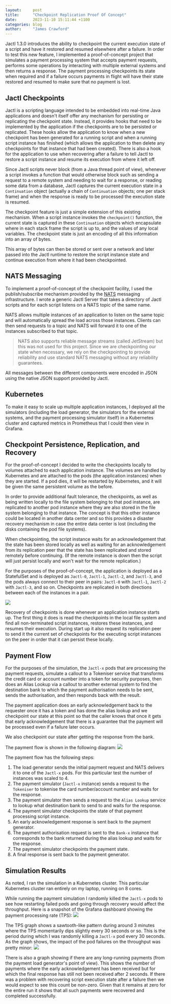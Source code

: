 ```yaml
---
layout:     post
title:      "Checkpoint Replication Proof Of Concept"
date:       2023-11-10 15:11:44 +1100
categories: blog
author:     "James Crawford"
---
```


Jactl 1.3.0 introduces the ability to checkpoint the current execution state of a script and have it restored and
resumed elsewhere after a failure.
In order to test this new feature, I implemented a proof-of-concept project that simulates a payment processing
system that accepts payment requests, performs some operations by interacting with multiple external systems and then
returns a response.
The payment processing checkpoints its state when required and if a failure occurs payments in flight will have their
state restored and resumed to make sure that no payment is lost.

## Jactl Checkpoints

Jactl is a scripting language intended to be embedded into real-time Java applications and doesn't itself offer
any mechanism for persisting or replicating the checkpoint state.
Instead, it provides hooks that need to be implemented by the application if the checkpoints are to be persisted or 
replicated.
These hooks allow the application to know when a new checkpoint has been generated for a running script and when a
running script instance has finished (which allows the application to then delete any checkpoints for that instance
that had been created).
There is also a hook for the application to use when recovering after a failure to tell Jactl to restore a script
instance and resume its execution from where it left off.

Since Jactl scripts never block (from a Java thread point of view), whenever a script invokes a function that would
otherwise block such as sending a request to a remote system and needing to wait for a response, or reading some
data from a database, Jactl captures the current execution state in a `Continuation` object (actually a chain of
`Continuation` objects; one per stack frame) and when the response is ready to be processed the execution state is
resumed.

The checkpoint feature is just a simple extension of this existing mechanism.
When a script instance invokes the `checkpoint()` function, the current state is captured in these `Continuation`
objects which encapsulate where in each stack frame the script is up to, and the values of any local variables.
The checkpoint state is just an encoding of all this information into an array of bytes.

This array of bytes can then be stored or sent over a network and later passed into the Jactl runtime to restore
the script instance state and continue execution from where it had been checkpointed.

## NATS Messaging

To implement a proof-of-concept of the checkpoint facility, I used the publish/subscribe mechanism provided by the 
[NATS](https://nats.io) messaging infrastructure.
I wrote a generic Jactl Server that takes a directory of Jactl scripts and for each script listens on a NATS topic of
the same name.

NATS allows multiple instances of an application to listen on the same topic and will automatically spread the load
across those instances.
Clients can then send requests to a topic and NATS will forward it to one of the instances subscribed to that topic.

> NATS also supports reliable message streams (called JetStream) but this was not used for this project.
> Since we are checkpointing our state when necessary, we rely on the checkpointing to provide reliability and use
> standard NATS messaging without any reliability guarantees.

All messages between the different components were encoded in JSON using the native JSON support provided by Jactl.

## Kubernetes

To make it easy to scale up multiple application instances, I deployed all the simulators (including the
load generator, the simulators for the external systems, and the payment processing simulator itself) in a Kubernetes
cluster and captured metrics in Prometheus that I could then view in Grafana.

## Checkpoint Persistence, Replication, and Recovery

For the proof-of-concept I decided to write the checkpoints locally to volumes attached to each application instance.
The volumes are handled by Kubernetes and are attached to the pods (the application instances) when they are started.
If a pod dies, it will be restarted by Kubernetes, and it will be given the same persistent volume as the before.

In order to provide additional fault tolerance, the checkpoints, as well as being written locally to the file system
belonging to that pod instance, are replicated to another pod instance where they are also stored in the file system
belonging to that instance.
The concept is that this other instance could be located in another data center and so this provides a disaster recovery
mechanism in case the entire data center is lost (including the disks containing the pod file systems).

When checkpointing, the script instance waits for an acknowledgement that the state has been stored locally as well as
waiting for an acknowledgement from its replication peer that the state has been replicated and stored remotely before
continuing.
(If the remote instance is down then the script will just persist locally and won't wait for the remote replication.)

For the purposes of the proof-of-concept, the application is deployed as a StatefulSet and is deployed as `Jactl-0`,
`Jactl-1`, `Jactl-2`, and `Jactl-3`, and the pods always connect to their peer in pairs: `Jactl-0` with `Jactl-1`,
`Jactl-2` with `Jactl-3`, and so on.
Checkpoints are replicated in both directions between each of the instances in a pair.

![](/assets/checkpoint_poc_diag3.png)

Recovery of checkpoints is done whenever an application instance starts up.
The first thing it does is read the checkpoints in the local file system and find all non-terminated script instances,
restores these instances, and resumes their execution.
During start up it also request its replication peer to send it the current set of checkpoints for the executing
script instances on the peer in order that it can persist these locally.

## Payment Flow

For the purposes of the simulation, the `Jactl-x` pods that are processing the payment requests, simulate a callout 
to a Tokeniser service that transforms the credit card or account number into a token for security purposes, then does
an Alias Lookup via a callout to another external system to find the destination bank to which the payment authorisation
needs to be sent, sends the authorisation, and then responds back with the result.

The payment application does an early acknowledgement back to the requester once it has a token and has done the alias
lookup and we checkpoint our state at this point so that the caller knows that once it gets that early acknowledgement 
that there is a guarantee that the payment will be processed even if a failure later occurs.

We also checkpoint our state after getting the response from the bank.

The payment flow is shown in the following diagram:
![](/assets/checkpoint_poc_diag1.png)

The payment flow has the following steps:
1. The load generator sends the initial payment request and NATS delivers it to one of the `Jactl-x` pods. For this particular test the number of instances was scaled to 4.
2. The payment simulator (`Jactl-x` instance) sends a request to the `Tokeniser` to tokenise the card number/account number and waits for the response.
3. The payment simulator then sends a request to the `Alias Lookup` service to lookup what destination bank to send to and waits for the response.
4. The payment simulator checkpoints the state of that payment processing script instance.
5. An early acknowledgement response is sent back to the payment generator.
6. The payment authorisation request is sent to the `Bank-x` instance that corresponds to the bank returned during the alias lookup and waits for the response.
7. The payment simulator checkpoints the payment state.
8. A final response is sent back to the payment generator.

## Simulation Results

As noted, I ran the simulation in a Kubernetes cluster.
This particular Kubernetes cluster ran entirely on my laptop, running on 8 cores.

While running the payment simulation I randomly killed the `Jactl-x` pods to see how restarting failed pods and
going through recovery would affect the throughput.
Here is a snapshot of the Grafana dashboard showing the payment processing rate (TPS):
![](/assets/checkpoint_poc_grafana.png)

The TPS graph shows a sawtooth-like pattern during around 3 minutes where the TPS momentarily dips slightly every 30 seconds or so.
This is the period during which I was randomly killing a `Jactl-x` pod every 30 seconds.
As the graph shows, the impact of the pod failures on the throughput was pretty minor:
![](/assets/checkpoint_poc_grafana2.png)


There is also a graph showing if there are any long-running payments (from the payment load generator's point of view).
This shows the number of payments where the early acknowledgement has been received but for which the final response
has still not been received after 2 seconds.
If there was a problem with recovering script execution state after a failure then we would expect to see this count
be non-zero.
Given that it remains at zero for the entire run it shows that all such payments were recovered and 
completed successfully.
